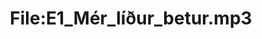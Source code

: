 ---
title: File:E1_Mér_líður_betur.mp3
recording of: Mér líður betur.
reading speed: slow
speaker: E
license: CC0
---